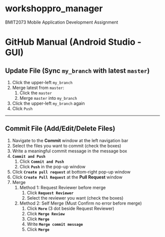 # workshoppro_manager

BMIT2073 Mobile Application Development Assignment

# GitHub Manual (Android Studio - GUI)

## Update File (Sync `my_branch` with latest `master`)
1. Click the upper-left `my_branch`
2. Merge latest from `master`:
   1. Click the `master`
   2. Merge `master` into `my_branch`
3. Click the upper-left `my_branch` again
4. Click `Push`

---

## Commit File (Add/Edit/Delete Files)
1. Navigate to the **Commit** window at the left navigation bar
2. Select the files you want to commit (check the boxes)
3. Write a meaningful commit message in the message box
4. **`Commit and Push`**
   1. Click **`Commit and Push`**
   2. Click **`Push`** in the pop-up window
5. Click **`Create pull request`** at bottom-right pop-up window
6. Click **`Create Pull Request`** at the **Pull Request** window
7. Merge
   1. Method 1: Request Reviewer before merge
      1. Click **`Request Reviewer`**
      2. Select the reviewer you want (check the boxes)
   2. Method 2: Self Merge (Must Confirm no error before merge)
      1. Click **`More`** (3 dot beside Request Reviewer)
      2. Click **`Merge Review`**
      3. Click **`Merge`**
      4. Write **`Merge commit message`**
      5. Click **`Merge`**
